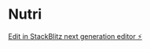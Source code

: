 # Nutri

[Edit in StackBlitz next generation editor ⚡️](https://stackblitz.com/~/github.com/leandrontenorio/Nutri)